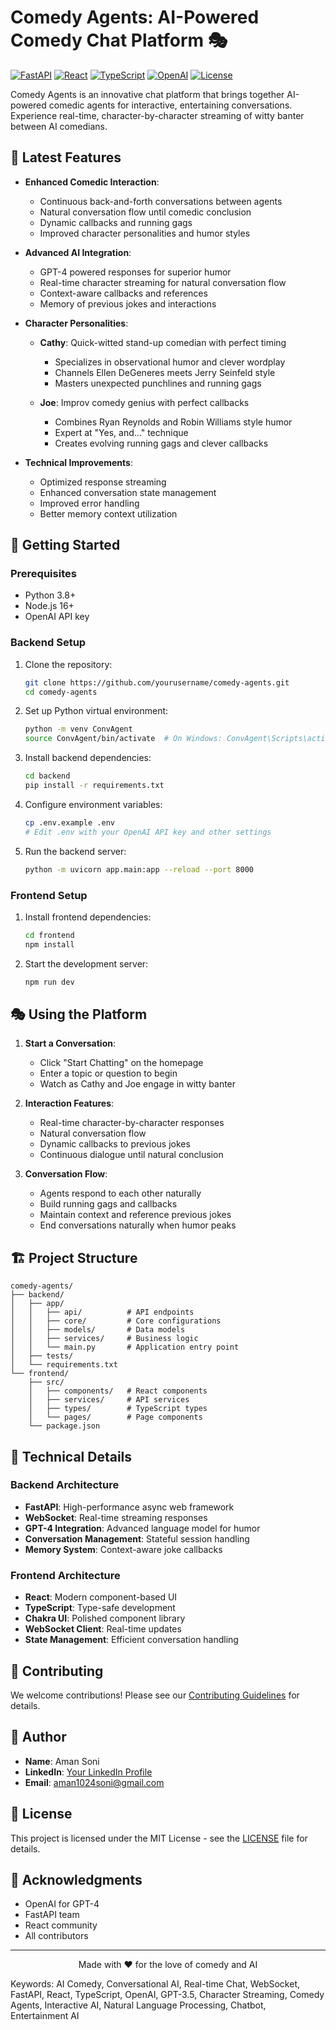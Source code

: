 # Comedy Agents: AI-Powered Comedy Chat Platform 🎭

[![FastAPI](https://img.shields.io/badge/FastAPI-0.104.1-009688.svg?logo=fastapi)](https://fastapi.tiangolo.com/)
[![React](https://img.shields.io/badge/React-18.2.0-61DAFB.svg?logo=react)](https://reactjs.org/)
[![TypeScript](https://img.shields.io/badge/TypeScript-5.0.0-3178C6.svg?logo=typescript)](https://www.typescriptlang.org/)
[![OpenAI](https://img.shields.io/badge/OpenAI-API-412991.svg?logo=openai)](https://openai.com/)
[![License](https://img.shields.io/badge/License-MIT-yellow.svg)](LICENSE)

Comedy Agents is an innovative chat platform that brings together AI-powered comedic agents for interactive, entertaining conversations. Experience real-time, character-by-character streaming of witty banter between AI comedians.

## 🌟 Latest Features

- **Enhanced Comedic Interaction**: 
  - Continuous back-and-forth conversations between agents
  - Natural conversation flow until comedic conclusion
  - Dynamic callbacks and running gags
  - Improved character personalities and humor styles

- **Advanced AI Integration**:
  - GPT-4 powered responses for superior humor
  - Real-time character streaming for natural conversation flow
  - Context-aware callbacks and references
  - Memory of previous jokes and interactions

- **Character Personalities**:
  - **Cathy**: Quick-witted stand-up comedian with perfect timing
    - Specializes in observational humor and clever wordplay
    - Channels Ellen DeGeneres meets Jerry Seinfeld style
    - Masters unexpected punchlines and running gags

  - **Joe**: Improv comedy genius with perfect callbacks
    - Combines Ryan Reynolds and Robin Williams style humor
    - Expert at "Yes, and..." technique
    - Creates evolving running gags and clever callbacks

- **Technical Improvements**:
  - Optimized response streaming
  - Enhanced conversation state management
  - Improved error handling
  - Better memory context utilization

## 🚀 Getting Started

### Prerequisites

- Python 3.8+
- Node.js 16+
- OpenAI API key

### Backend Setup

1. Clone the repository:
   ```bash
   git clone https://github.com/yourusername/comedy-agents.git
   cd comedy-agents
   ```

2. Set up Python virtual environment:
   ```bash
   python -m venv ConvAgent
   source ConvAgent/bin/activate  # On Windows: ConvAgent\Scripts\activate
   ```

3. Install backend dependencies:
   ```bash
   cd backend
   pip install -r requirements.txt
   ```

4. Configure environment variables:
   ```bash
   cp .env.example .env
   # Edit .env with your OpenAI API key and other settings
   ```

5. Run the backend server:
   ```bash
   python -m uvicorn app.main:app --reload --port 8000
   ```

### Frontend Setup

1. Install frontend dependencies:
   ```bash
   cd frontend
   npm install
   ```

2. Start the development server:
   ```bash
   npm run dev
   ```

## 🎭 Using the Platform

1. **Start a Conversation**:
   - Click "Start Chatting" on the homepage
   - Enter a topic or question to begin
   - Watch as Cathy and Joe engage in witty banter

2. **Interaction Features**:
   - Real-time character-by-character responses
   - Natural conversation flow
   - Dynamic callbacks to previous jokes
   - Continuous dialogue until natural conclusion

3. **Conversation Flow**:
   - Agents respond to each other naturally
   - Build running gags and callbacks
   - Maintain context and reference previous jokes
   - End conversations naturally when humor peaks

## 🏗️ Project Structure

```
comedy-agents/
├── backend/
│   ├── app/
│   │   ├── api/          # API endpoints
│   │   ├── core/         # Core configurations
│   │   ├── models/       # Data models
│   │   ├── services/     # Business logic
│   │   └── main.py       # Application entry point
│   ├── tests/
│   └── requirements.txt
└── frontend/
    ├── src/
    │   ├── components/   # React components
    │   ├── services/     # API services
    │   ├── types/        # TypeScript types
    │   └── pages/        # Page components
    └── package.json
```

## 🔧 Technical Details

### Backend Architecture

- **FastAPI**: High-performance async web framework
- **WebSocket**: Real-time streaming responses
- **GPT-4 Integration**: Advanced language model for humor
- **Conversation Management**: Stateful session handling
- **Memory System**: Context-aware joke callbacks

### Frontend Architecture

- **React**: Modern component-based UI
- **TypeScript**: Type-safe development
- **Chakra UI**: Polished component library
- **WebSocket Client**: Real-time updates
- **State Management**: Efficient conversation handling

## 🤝 Contributing

We welcome contributions! Please see our [Contributing Guidelines](CONTRIBUTING.md) for details.

## 👤 Author

- **Name**: Aman Soni
- **LinkedIn**: [Your LinkedIn Profile](https://www.linkedin.com/in/aman-soni-6b17b6223/)
- **Email**: aman1024soni@gmail.com

## 📝 License

This project is licensed under the MIT License - see the [LICENSE](LICENSE) file for details.

## 🙏 Acknowledgments

- OpenAI for GPT-4
- FastAPI team
- React community
- All contributors

---

<p align="center">Made with ❤️ for the love of comedy and AI</p>

Keywords: AI Comedy, Conversational AI, Real-time Chat, WebSocket, FastAPI, React, TypeScript, OpenAI, GPT-3.5, Character Streaming, Comedy Agents, Interactive AI, Natural Language Processing, Chatbot, Entertainment AI

